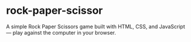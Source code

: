 # rock-paper-scissor
A simple Rock Paper Scissors game built with HTML, CSS, and JavaScript — play against the computer in your browser.
